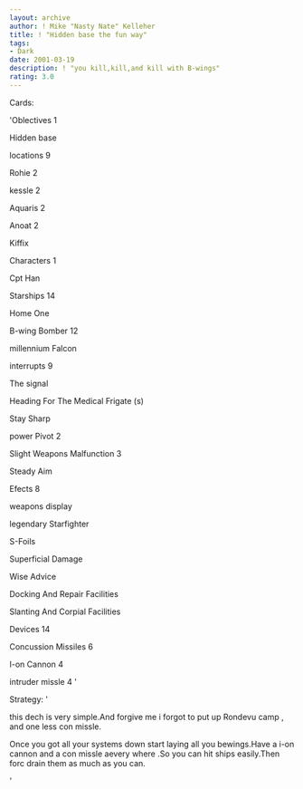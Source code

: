 ```yaml
---
layout: archive
author: ! Mike "Nasty Nate" Kelleher
title: ! "Hidden base the fun way"
tags:
- Dark
date: 2001-03-19
description: ! "you kill,kill,and kill with B-wings"
rating: 3.0
---
```

Cards: 

'Oblectives 1

Hidden base



locations 9

Rohie 2

kessle 2

Aquaris 2

Anoat 2

Kiffix 



Characters 1

Cpt Han


Starships 14

Home One

B-wing Bomber 12

millennium Falcon


interrupts 9

The signal

Heading For The Medical Frigate (s)

Stay Sharp

power Pivot 2

Slight Weapons Malfunction 3

Steady Aim


Efects 8

weapons display

legendary Starfighter

S-Foils

Superficial Damage

Wise Advice

Docking And Repair Facilities

Slanting And Corpial Facilities


Devices 14

Concussion Missiles 6

I-on Cannon 4

intruder missle 4 '

Strategy: '

 
this dech is very simple.And forgive me i forgot to put up Rondevu camp , and one less con missle.

Once you got all your systems down start laying all you bewings.Have a i-on cannon and a con missle aevery where .So you can hit ships easily.Then forc drain them as much as you can.






'
